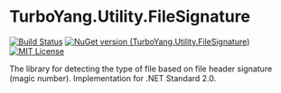 # TurboYang.Utility.FileSignature
[![Build Status](https://vsrm.dev.azure.com/TurboYang-CN/_apis/public/Release/badge/d54d573a-c123-4212-9f52-18af1055650b/1/1)](https://vsrm.dev.azure.com/TurboYang-CN/_apis/public/Release/badge/d54d573a-c123-4212-9f52-18af1055650b/1/1) [![NuGet version (TurboYang.Utility.FileSignature)](https://img.shields.io/nuget/v/TurboYang.Utility.FileSignature.svg?style=flat)](https://www.nuget.org/packages/TurboYang.Utility.FileSignature/) [![MIT License](https://img.shields.io/badge/license-MIT-green.svg)](https://github.com/turboyang-cn/TurboYang.Utility.FileSignature/blob/master/LICENSE)

The library for detecting the type of file based on file header signature (magic number). Implementation for .NET Standard 2.0.
